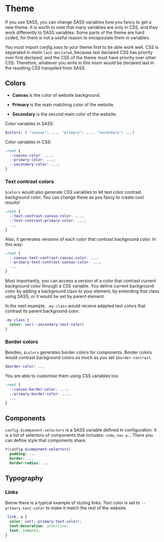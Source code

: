 # Theme

If you use SASS, you can change SASS variables how you fancy to get a new theme.
It is worth to note that many variables are only in CSS, and they work differently to SASS variables.
Some parts of the theme are hard coded, for there is not a useful reason to encapsulate them in variables.

You must import _config.sass_ to your theme first to be able work well.
CSS is separated in mixin `last-declared`, because last declared CSS has priority over first declared, and the CSS of the theme must have priority over other CSS. Therefore, whatever you write in this mixin would be declared last in the resulting CSS transpiled from SASS.

## Colors

- **Canvas** is the color of website background.

- **Primary** is the main matching color of the website.

- **Secondary** is the second main color of the website.

Color variables in SASS:

```SASS
$colors: ( "canvas": ..., "primary": ..., "secondary": ...)
```

Color variables in CSS:

```CSS
:root {
  --canvas-color: ...;
  --primary-color: ...;
  --secondary-color: ...;
}
```

### Text contrast colors

`$colors` would also generate CSS variables to let text color contrast background color. You can change these as you fancy to create cool results!

```CSS
:root {
  --text-contrast-canvas-color: ...;
  --text-contrast-primary-color: ...;
  ...
}
```

Also, it generates versions of each color that contrast background color. In this way:

```CSS
:root {
  --canvas-text-contrast-canvas-color: ...;
  --primary-text-contrast-canvas-color: ...;
  ...
}
```

Most importantly, you can access a version of a color that contrast current background color through a CSS variable. You define current background color by adding a background class to your element, by extending that class using SASS, or it would be set by parent element.

In the next example, `.my-class` would receive adapted text colors that contrast its parent background color.

```CSS
.my-class {
  color: var(--secondary-text-color)
}
```

### Border colors

Besides, `$colors` generates border colors for components. Border colors would contrast background colors as much as you set `$border-contrast`.

```SASS
$border-color: ...
```

You are able to customise them using CSS variables too.

```CSS
:root {
  --canvas-border-color: ...;
  --primary-border-color: ...;
  ...
}
```

## Components

`config.$component-selectors` is a SASS variable defined in configuration. It is a list of selectors of components that includes: `code`, `nav a`... There you can define style that components share.

```SASS
#{config.$component-selectors}
  padding: ...
  border: ...
  border-radius: ...
```

## Typography

### Links

Below there is a typical example of styling links. Text color is set to `--primary-text-color` to make it match the rest of the website.

```CSS
.link, a {
  color: var(--primary-text-color);
  text-decoration: underline;
  font: inherit;
}
```
